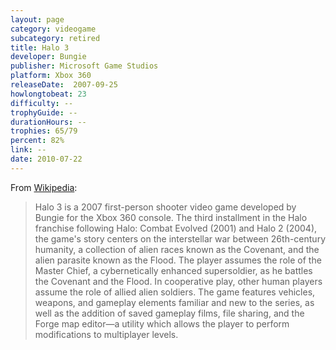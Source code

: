 ```yaml
---
layout: page
category: videogame
subcategory: retired
title: Halo 3
developer: Bungie
publisher: Microsoft Game Studios
platform: Xbox 360
releaseDate:  2007-09-25
howlongtobeat: 23
difficulty: --
trophyGuide: --
durationHours: --
trophies: 65/79
percent: 82%
link: --
date: 2010-07-22
---
```


From [Wikipedia](https://en.wikipedia.org/wiki/Halo_3):

> Halo 3 is a 2007 first-person shooter video game developed by Bungie for the Xbox 360 console. The third installment in the Halo franchise following Halo: Combat Evolved (2001) and Halo 2 (2004), the game's story centers on the interstellar war between 26th-century humanity, a collection of alien races known as the Covenant, and the alien parasite known as the Flood. The player assumes the role of the Master Chief, a cybernetically enhanced supersoldier, as he battles the Covenant and the Flood. In cooperative play, other human players assume the role of allied alien soldiers. The game features vehicles, weapons, and gameplay elements familiar and new to the series, as well as the addition of saved gameplay films, file sharing, and the Forge map editor—a utility which allows the player to perform modifications to multiplayer levels.
